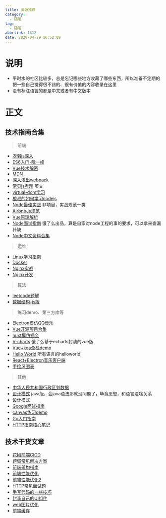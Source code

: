 ```yaml
---
title: 资源推荐
category:
  - 随笔
tag:
  - 随笔
abbrlink: 1312
date: 2020-04-29 16:52:09
---
```



# 说明
- 平时水的社区比较多，总是忘记哪些地方收藏了哪些东西，所以准备不定期的把一些自己觉得很不错的、很有价值的内容收录在这里
- 没有标注语言的都是中文或者有中文版本

<!-- more -->

# 正文

## 技术指南合集

>前端
- [冴羽js深入](https://github.com/mqyqingfeng/Blog)
- [ES6入门-阮一峰](https://es6.ruanyifeng.com/)
- [Vue技术解密](https://ustbhuangyi.github.io/vue-analysis/v2/vue-router/)
- [MDN](https://developer.mozilla.org/zh-CN/)
- [深入浅出webpack](https://webpack.wuhaolin.cn/)
- [常见js考题](https://github.com/lydiahallie/javascript-questions) 英文
- [virtual-dom学习](https://github.com/livoras/simple-virtual-dom)
- [狼叔的如何学习nodejs](https://github.com/i5ting/How-to-learn-node-correctly)
- [Node最佳实战](https://github.com/goldbergyoni/nodebestpractices/blob/master/README.chinese.md) 非项目，实战规范一类
- [AirbnbJs规范](https://github.com/airbnb/javascript)
- [Vue原理解析](https://github.com/answershuto/learnVue)
- [Node面试指南](https://github.com/ElemeFE/node-interview) 饿了么出品，算是自家对node工程的事的要求，可以拿来查漏补缺
- [Node中文资料合集](https://github.com/youyudehexie/node123)

>运维
- [Linux学习指南](https://github.com/jaywcjlove/linux-command)
- [Docker](https://yeasy.gitbooks.io/docker_practice/content/?from=groupmessage&isappinstalled=0)
- [Nginx实战](https://github.com/jaywcjlove/nginx-tutorial)
- [Nginx开发](http://tengine.taobao.org/book/index.html)


>算法
- [leetcode题解](https://github.com/labuladong/fucking-algorithm)
- [数据结构-js版](https://github.com/trekhleb/javascript-algorithms/blob/master/README.zh-CN.md)

>练习demo、第三方库等
- [Electron模仿QQ音乐](https://github.com/SmallRuralDog/electron-vue-music)
- [Vue开源项目合集](https://github.com/opendigg/awesome-github-vue)
- [nuxt模仿掘金](https://github.com/xuqiang521/nuxt-ssr-demo)
- [V-charts](https://v-charts.js.org/#/pie) 饿了么基于echarts封装的vue版
- [Vue+koa全栈demo](https://github.com/huangwei9527/quark-h5)
- [Hello World](https://github.com/Aniket965/Hello-world) 所有语言的helloworld
- [React+Electron音乐客户端](https://github.com/caijinyc/Here)
- [手绘风图表](https://github.com/timqian/chart.xkcd)

>其他
- [中华人民共和国行政区划数据](https://github.com/LittleXiaosi/Administrative-divisions-of-China)
- [设计模式](https://www.runoob.com/design-pattern/design-pattern-tutorial.html) java版，会java语法那就没问题了，毕竟思想，和语言没啥关系
- [设计模式](https://github.com/guanguans/design-patterns-for-humans-cn)
- [Google面试指南](https://github.com/xitu/google-interview-university)
- [canvas练习demo](https://github.com/bxm0927/canvas-special)
- [Go入门指南](https://github.com/unknwon/the-way-to-go_ZH_CN)
- [HTTP指南核心笔记](https://github.com/woai30231/http)

## 技术干货文章
- [花椒前端CICD](https://mp.weixin.qq.com/s/vViJnwy2NlCs99cBObbidg)
- [跨域常见解决方案](https://mp.weixin.qq.com/s/OC9yEU6JasHxXH_M2b6bHA)
- [前端架构指南](https://mp.weixin.qq.com/s/yDWm57w10lpFeq8z91-L8Q)
- [前端性能优化](https://juejin.im/post/5e7723636fb9a07cc321675d?from=groupmessage&isappinstalled=0)
- [前端性能优化2](https://mp.weixin.qq.com/s/PDD3GxFyYptwEl0q_XaW2g)
- [HTTP常见面试题](https://mp.weixin.qq.com/s/FJGKObVnU61ve_ioejLrtw)
- [手写代码的一些技巧](https://mp.weixin.qq.com/s/zEq3TbOVtG9BadUgPm1YnA)
- [封装自己的UI组件](https://mp.weixin.qq.com/s/OfzhdCE1pxyQhk7m_UM7ZQ)
- [web图片优化](https://mp.weixin.qq.com/s/_3rub0q6R0me_1m7KIye6w)
- [前端缓存](https://juejin.im/post/5c22ee806fb9a049fb43b2c5)